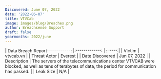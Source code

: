```yaml
---
Discovered: June 07, 2022
date: '2022-06-07'
title: VTVCab
image: images/blog/Breaches.png
author: Breachsense Support
draft: false
yearmonths: 2022/june
---
```


| Data Breach Report------------:   |:-------------:    | :-----:|
| Victim    | vtvcab.vn      | 
| Threat Actor    | Everest      | 
| Date Discovered    | Jun 07, 2022      | 
| Description    | The servers of the telecommunications center VTVCAB were blocked, as well as tens of terabytes of data, the period for communication has passed.      | 
| Leak Size    | N/A      | 

